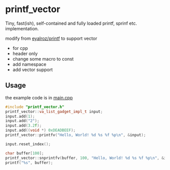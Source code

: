 # printf_vector
Tiny, fast(ish), self-contained and fully loaded printf, sprinf etc. implementation.

modify from [eyalroz/printf](https://github.com/eyalroz/printf) to support vector

* for cpp
* header only
* change some macro to const
* add namespace
* add vector support

## Usage
the example code is in [main.cpp](./main.cpp)
```cpp
#include "printf_vector.h"
printf_vector::va_list_gadget_impl_t input;
input.add(1);
input.add("2");
input.add(3.2f);
input.add((void *) 0xDEADBEEF);
printf_vector::printfv("Hello, World! %d %s %f %p\n", &input);

input.reset_index();

char buffer[100];
printf_vector::snprintfv(buffer, 100, "Hello, World! %d %s %f %p\n", &input);
printf("%s", buffer);
```
